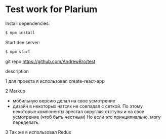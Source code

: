 


# Test work for Plarium 

Install dependencies:  
```sh
$ npm install
```

Start dev server:  
```sh
$ npm start
```

git repo
https://github.com/AndrewBro/test


description

1 для проекта я использовал create-react-app

2 Markup
 - мобильную версию делал на свое усмотрение 
 - дизайн в некоторых чатсях не совпадал с сеткой.
	По этому некоторые компоненты врестал округляя отступы и на свое усмотрение (чтоб быть честным)
	Но если это принципиально, могу переделать.

3 Так же я использовал Redux

